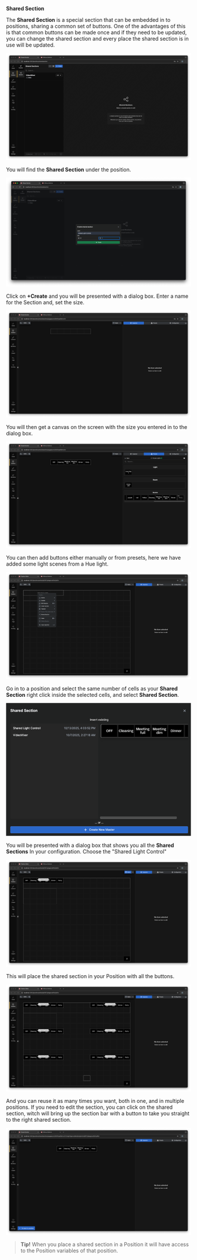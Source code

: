 **Shared Section**

The **Shared Section** is a special section that can be embedded in to positions, sharing a common set of buttons. One of the advantages of this is that common buttons can be made once and if they need to be updated, you can change the shared section and every place the shared section is in use will be updated. 

![Shared Section](images/shared_section/shared_section_1.png)

You will find the **Shared Section** under the position.

![Shared Section](images/shared_section/shared_section_2.png)

Click on **+Create** and you will be presented with a dialog box. Enter a name for the Section and, set the size.

![Shared Section](images/shared_section/shared_section_3.png)

You will then get a canvas on the screen with the size you entered in to the dialog box.

![Presets](images/shared_section/presets_2.png)

You can then add buttons either manually or from presets, here we have added some light scenes from a Hue light.

![Create Shared section](images/shared_section/create_shared_section.png)

Go in to a position and select the same number of cells as your **Shared Section** right click inside the selected cells, and select **Shared Section**. 


![Choose the section](images/shared_section/choose_the_section.png) 


You will be presented with a dialog box that shows you all the **Shared Sections** In your configuration. Choose the "Shared Light Control" 

![1 Shared Section](images/shared_section/one_shared_section.png)

This will place the shared section in your Position with all the buttons.

![6 shared sections](images/shared_section/6_shared_section.png)

And you can reuse it as many times you want, both in one, and in multiple positions.
If you need to edit the section, you can click on the shared section, witch will bring up the section bar with a button to take you straight to the right shared section.

![Shared section with back navigation ](images/shared_section/back_navigation.png)


>**Tip!** When you place a shared section in a Position it will have access to the Position variables of that position.
